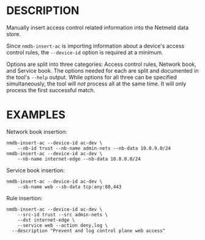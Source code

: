 DESCRIPTION
===========

Manually insert access control related information into the Netmeld data store.

Since `nmdb-insert-ac` is importing information about a device's access control
rules, the `--device-id` option is required at a minimum. 

Options are split into three categories: Access control rules, Network book,
and Service book.  The options needed for each are split and documented in the
tool's `--help` output.
While options for all three can be specified simultaneously, the tool will
*not* process all at the same time.  It will only process the first successful
match.


EXAMPLES
========
Network book insertion:
```
nmdb-insert-ac --device-id ac-dev \
	--nb-id trust --nb-name admin-nets --nb-data 10.0.9.0/24
nmdb-insert-ac --device-id ac-dev \
	--nb-name internet-edge --nb-data 10.0.0.0/24
```

Service book insertion:
```
nmdb-insert-ac --device-id ac-dev \
	--sb-name web --sb-data tcp:any:80,443
```

Rule insertion:
```
nmdb-insert-ac --device-id ac-dev \
	--src-id trust --src admin-nets \
	--dst internet-edge \
	--service web --action deny,log \
  --description "Prevent and log control plane web access"
```
